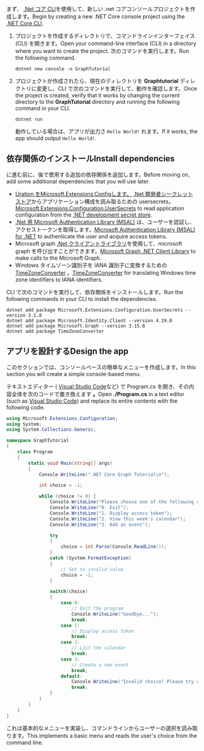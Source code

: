 <!-- markdownlint-disable MD002 MD041 -->

<span data-ttu-id="65b5e-101">まず、 [.Net コア CLI](/dotnet/core/tools/)を使用して、新しい .net コアコンソールプロジェクトを作成します。</span><span class="sxs-lookup"><span data-stu-id="65b5e-101">Begin by creating a new .NET Core console project using the [.NET Core CLI](/dotnet/core/tools/).</span></span>

1. <span data-ttu-id="65b5e-102">プロジェクトを作成するディレクトリで、コマンドラインインターフェイス (CLI) を開きます。</span><span class="sxs-lookup"><span data-stu-id="65b5e-102">Open your command-line interface (CLI) in a directory where you want to create the project.</span></span> <span data-ttu-id="65b5e-103">次のコマンドを実行します。</span><span class="sxs-lookup"><span data-stu-id="65b5e-103">Run the following command.</span></span>

    ```Shell
    dotnet new console -o GraphTutorial
    ```

1. <span data-ttu-id="65b5e-104">プロジェクトが作成されたら、現在のディレクトリを **Graphtutorial** ディレクトリに変更し、CLI で次のコマンドを実行して、動作を確認します。</span><span class="sxs-lookup"><span data-stu-id="65b5e-104">Once the project is created, verify that it works by changing the current directory to the **GraphTutorial** directory and running the following command in your CLI.</span></span>

    ```Shell
    dotnet run
    ```

    <span data-ttu-id="65b5e-105">動作している場合は、アプリが出力さ `Hello World!` れます。</span><span class="sxs-lookup"><span data-stu-id="65b5e-105">If it works, the app should output `Hello World!`.</span></span>

## <a name="install-dependencies"></a><span data-ttu-id="65b5e-106">依存関係のインストール</span><span class="sxs-lookup"><span data-stu-id="65b5e-106">Install dependencies</span></span>

<span data-ttu-id="65b5e-107">に進む前に、後で使用する追加の依存関係を追加します。</span><span class="sxs-lookup"><span data-stu-id="65b5e-107">Before moving on, add some additional dependencies that you will use later.</span></span>

- <span data-ttu-id="65b5e-108">[ Uration をMicrosoft.Extensions.Configします。](https://github.com/aspnet/extensions) [.Net 開発者シークレットストア](https://docs.microsoft.com/aspnet/core/security/app-secrets)からアプリケーション構成を読み取るための usersecrets。</span><span class="sxs-lookup"><span data-stu-id="65b5e-108">[Microsoft.Extensions.Configuration.UserSecrets](https://github.com/aspnet/extensions) to read application configuration from the [.NET development secret store](https://docs.microsoft.com/aspnet/core/security/app-secrets).</span></span>
- <span data-ttu-id="65b5e-109">[.Net 用 Microsoft Authentication Library (MSAL)](https://github.com/AzureAD/microsoft-authentication-library-for-dotnet) は、ユーザーを認証し、アクセストークンを取得します。</span><span class="sxs-lookup"><span data-stu-id="65b5e-109">[Microsoft Authentication Library (MSAL) for .NET](https://github.com/AzureAD/microsoft-authentication-library-for-dotnet) to authenticate the user and acquire access tokens.</span></span>
- <span data-ttu-id="65b5e-110">Microsoft graph [.Net クライアントライブラリ](https://github.com/microsoftgraph/msgraph-sdk-dotnet)を使用して、microsoft graph を呼び出すことができます。</span><span class="sxs-lookup"><span data-stu-id="65b5e-110">[Microsoft Graph .NET Client Library](https://github.com/microsoftgraph/msgraph-sdk-dotnet) to make calls to the Microsoft Graph.</span></span>
- <span data-ttu-id="65b5e-111">Windows タイムゾーン識別子を IANA 識別子に変換するための[TimeZoneConverter](https://github.com/mj1856/TimeZoneConverter) 。</span><span class="sxs-lookup"><span data-stu-id="65b5e-111">[TimeZoneConverter](https://github.com/mj1856/TimeZoneConverter) for translating Windows time zone identifiers to IANA identifiers.</span></span>

<span data-ttu-id="65b5e-112">CLI で次のコマンドを実行して、依存関係をインストールします。</span><span class="sxs-lookup"><span data-stu-id="65b5e-112">Run the following commands in your CLI to install the dependencies.</span></span>

```Shell
dotnet add package Microsoft.Extensions.Configuration.UserSecrets --version 3.1.8
dotnet add package Microsoft.Identity.Client --version 4.19.0
dotnet add package Microsoft.Graph --version 3.15.0
dotnet add package TimeZoneConverter
```

## <a name="design-the-app"></a><span data-ttu-id="65b5e-113">アプリを設計する</span><span class="sxs-lookup"><span data-stu-id="65b5e-113">Design the app</span></span>

<span data-ttu-id="65b5e-114">このセクションでは、コンソールベースの簡単なメニューを作成します。</span><span class="sxs-lookup"><span data-stu-id="65b5e-114">In this section you will create a simple console-based menu.</span></span>

<span data-ttu-id="65b5e-115">テキストエディター ( [Visual Studio Code](https://code.visualstudio.com/)など) で Program.cs を開き、その内容全体を次のコードで置き換えます **。**</span><span class="sxs-lookup"><span data-stu-id="65b5e-115">Open **./Program.cs** in a text editor (such as [Visual Studio Code](https://code.visualstudio.com/)) and replace its entire contents with the following code.</span></span>

```csharp
using Microsoft.Extensions.Configuration;
using System;
using System.Collections.Generic;

namespace GraphTutorial
{
    class Program
    {
        static void Main(string[] args)
        {
            Console.WriteLine(".NET Core Graph Tutorial\n");

            int choice = -1;

            while (choice != 0) {
                Console.WriteLine("Please choose one of the following options:");
                Console.WriteLine("0. Exit");
                Console.WriteLine("1. Display access token");
                Console.WriteLine("2. View this week's calendar");
                Console.WriteLine("3. Add an event");

                try
                {
                    choice = int.Parse(Console.ReadLine());
                }
                catch (System.FormatException)
                {
                    // Set to invalid value
                    choice = -1;
                }

                switch(choice)
                {
                    case 0:
                        // Exit the program
                        Console.WriteLine("Goodbye...");
                        break;
                    case 1:
                        // Display access token
                        break;
                    case 2:
                        // List the calendar
                        break;
                    case 3:
                        // Create a new event
                        break;
                    default:
                        Console.WriteLine("Invalid choice! Please try again.");
                        break;
                }
            }
        }
    }
}
```

<span data-ttu-id="65b5e-116">これは基本的なメニューを実装し、コマンドラインからユーザーの選択を読み取ります。</span><span class="sxs-lookup"><span data-stu-id="65b5e-116">This implements a basic menu and reads the user's choice from the command line.</span></span>
